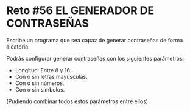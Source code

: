 <!-- trunk-ignore-all(prettier) -->
# Reto #56 EL GENERADOR DE CONTRASEÑAS

Escribe un programa que sea capaz de generar contraseñas de forma aleatoria.

Podrás configurar generar contraseñas con los siguientes parámetros:

* Longitud: Entre 8 y 16.
* Con o sin letras mayúsculas.
* Con o sin números.
* Con o sin símbolos.

(Pudiendo combinar todos estos parámetros entre ellos)
